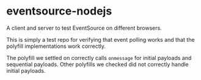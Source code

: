 # eventsource-nodejs

A client and server to test EventSource on different browsers.

This is simply a test repo for verifying that event polling works and that the polyfill implementations work correctly.

The polyfill we settled on correctly calls `onmessage` for initial payloads and sequential payloads. Other polyfills we checked
did not correctly handle initial payloads.
